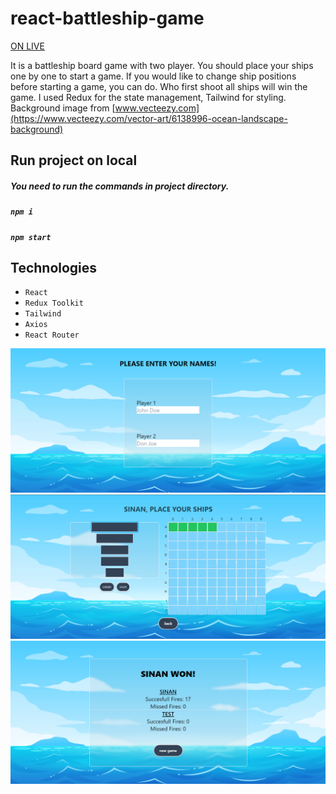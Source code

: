 # react-battleship-game

[ON LIVE](https://battleship-boardgame.netlify.app/)

It is a battleship board game with two player. You should place your ships one by one to start a game. If you would like to change ship positions before starting a game, you can do. Who first shoot all ships will win the game. I used Redux for the state management, Tailwind for styling. Background image from [www.vecteezy.com](https://www.vecteezy.com/vector-art/6138996-ocean-landscape-background)  

## Run project on local

##### You need to run the commands in project directory. 

##### `npm i`

##### `npm start`

## Technologies

- `React`
- `Redux Toolkit`
- `Tailwind`
- `Axios`
- `React Router`


[![React BattleShip Game](https://github.com/sinansk/react-battleship/blob/main/public/react-battleship.PNG)](https://battleship-boardgame.netlify.app/)
[![React BattleShip Game](https://github.com/sinansk/react-battleship/blob/main/public/react-battleship-2.PNG)](https://battleship-boardgame.netlify.app/)
[![React BattleShip Game](https://github.com/sinansk/react-battleship/blob/main/public/react-battleship-3.PNG)](https://battleship-boardgame.netlify.app/)
